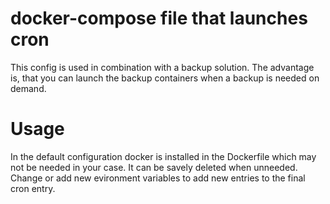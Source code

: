 # docker-compose file that launches cron
This config is used in combination with a backup solution.
The advantage is, that you can launch the backup containers when a backup is needed 
on demand.

# Usage
In the default configuration docker is installed in the Dockerfile which may not be needed in your case.
It can be savely deleted when unneeded.
Change or add new evironment variables to add new entries to the final cron entry.
